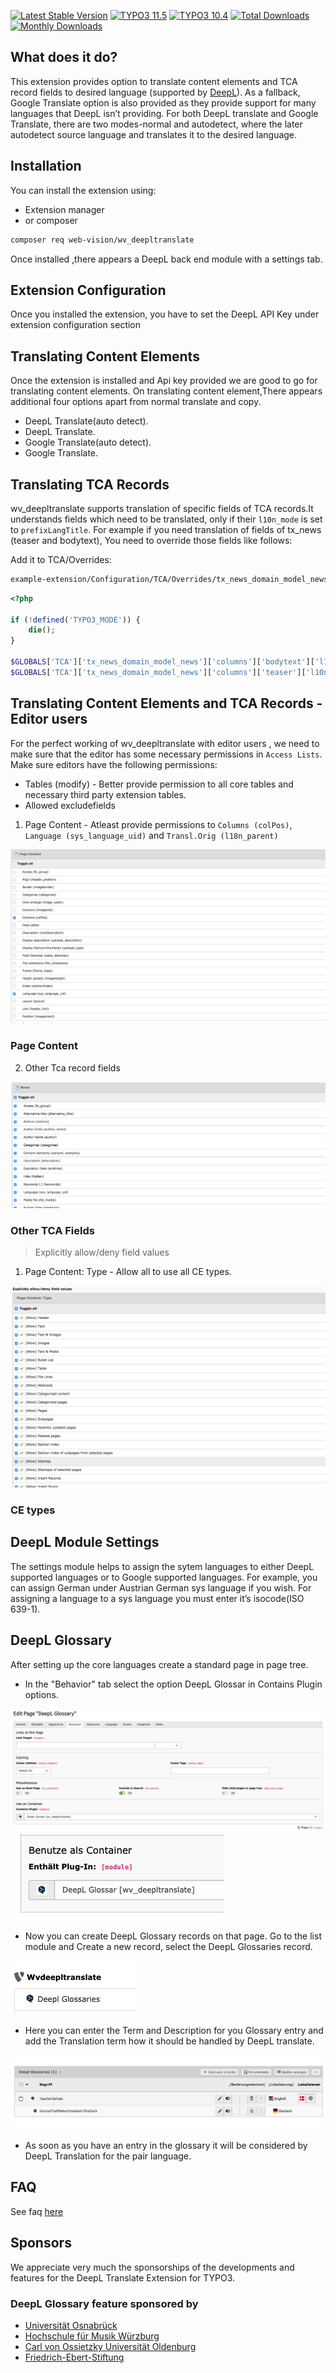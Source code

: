 [![Latest Stable Version](https://poser.pugx.org/web-vision/wv_deepltranslate/v/stable.svg)](https://packagist.org/packages/web-vision/wv_deepltranslate)
[![TYPO3 11.5](https://img.shields.io/badge/TYPO3-11.5-orange.svg?style=flat-square)](https://get.typo3.org/version/11)
[![TYPO3 10.4](https://img.shields.io/badge/TYPO3-10.4-orange.svg?style=flat-square)](https://get.typo3.org/version/10)
[![Total Downloads](https://poser.pugx.org/web-vision/wv_deepltranslate/downloads.svg)](https://packagist.org/packages/web-vision/wv_deepltranslate)
[![Monthly Downloads](https://poser.pugx.org/web-vision/wv_deepltranslate/d/monthly)](https://packagist.org/packages/web-vision/wv_deepltranslate)

## What does it do?

This extension provides option to translate content elements and TCA record
fields to desired language (supported by
[DeepL](https://www.deepl.com/en/api.html)).
As a fallback, Google Translate option is also provided as they provide support
for many languages that DeepL isn’t providing. For both DeepL translate and
Google Translate, there are two modes-normal and autodetect, where the later
autodetect source language and translates it to the desired language.

## Installation

You can install the extension using:

- Extension manager
- or composer

```bash
composer req web-vision/wv_deepltranslate
```

Once installed ,there appears a DeepL back end module with a settings tab.

## Extension Configuration

Once you installed the extension, you have to set the DeepL API Key under
extension configuration section

## Translating Content Elements

Once the extension is installed and Api key provided we are good to go for
translating content elements. On translating content element,There appears
additional four options apart from normal translate and copy.

- DeepL Translate(auto detect).
- DeepL Translate.
- Google Translate(auto detect).
- Google Translate.

## Translating TCA Records

wv_deepltranslate supports translation of specific fields of TCA records.It understands fields which need to be translated,
only if their `l10n_mode` is set to `prefixLangTitle`. For example if you need translation of fields of tx_news (teaser and bodytext),
You need to override those fields like follows:

Add it to TCA/Overrides:

```bash
example-extension/Configuration/TCA/Overrides/tx_news_domain_model_news.php
```

```php
<?php

if (!defined('TYPO3_MODE')) {
    die();
}

$GLOBALS['TCA']['tx_news_domain_model_news']['columns']['bodytext']['l10n_mode'] = 'prefixLangTitle';
$GLOBALS['TCA']['tx_news_domain_model_news']['columns']['teaser']['l10n_mode'] = 'prefixLangTitle';
```

## Translating Content Elements and TCA Records - Editor users

For the perfect working of wv_deepltranslate with editor users , we need to make sure that the editor has some necessary permissions in `Access Lists`.
Make sure editors have the following permissions:

* Tables (modify) - Better provide permission to all core tables and necessary third party extension tables.
* Allowed excludefields

1. Page Content - Atleast provide permissions to `Columns (colPos)`, `Language (sys_language_uid)` and `Transl.Orig (l18n_parent)`

![GitHub Logo](./Documentation/Images/UserManual/page-content.png)

### Page Content

2. Other Tca record fields

![GitHub Logo](./Documentation/Images/UserManual/tca-fields.png)

### Other TCA Fields

> Explicitly allow/deny field values

1. Page Content: Type - Allow all to use all CE types.

![GitHub Logo](./Documentation/Images/UserManual/ce-types.png)

### CE types

## DeepL Module Settings

The settings module helps to assign the sytem languages to either DeepL supported languages or to Google supported languages.
For example, you can assign German under Austrian German sys language if you wish.
For assigning a language to a sys language you must enter it’s isocode(ISO 639-1).

## DeepL Glossary

After setting up the core languages create a standard page in page tree.

- In the "Behavior" tab select the option DeepL Glossar in Contains Plugin options.

![Behavior Tab](./Documentation/Images/UserManual/go-to-behavior-tab.png)
![Glossary Plugin](./Documentation/Images/UserManual/select-container-plugin.png)

- Now you can create DeepL Glossary records on that page. Go to the list module and Create a new record, select the DeepL Glossaries record.


![Glossary Record](./Documentation/Images/UserManual/select-glossary-record.png)

- Here you can enter the Term and Description for you Glossary entry and add the Translation term how it should be handled by DeepL translate.

![Glossary Terms](./Documentation/Images/UserManual/terms.png)

- As soon as you have an entry in the glossary it will be considered by DeepL Translation for the pair language.
## FAQ

See faq [here](https://docs.typo3.org/typo3cms/extensions/wv_deepltranslate/Faq/Index.html)

## Sponsors
We appreciate very much the sponsorships of the developments and features for the DeepL Translate Extension for TYPO3.

### DeepL Glossary feature sponsored by
* [Universität Osnabrück](https://www.uni-osnabrueck.de)
* [Hochschule für Musik Würzburg](https://www.hfm-wuerzburg.de)
* [Carl von Ossietzky Universität Oldenburg](https://uol.de/)
* [Friedrich-Ebert-Stiftung](https://www.fes.de)
